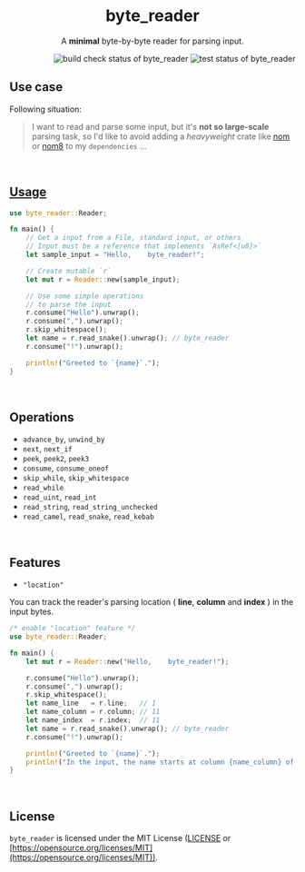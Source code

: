 <h1 align="center">byte_reader</h1>
<p align="center">A <strong>minimal</strong> byte-by-byte reader for parsing input.</p>

<div align="right">
    <img alt="build check status of byte_reader" src="https://github.com/kana-rus/byte_reader/actions/workflows/check.yml/badge.svg"/>
    <img alt="test status of byte_reader" src="https://github.com/kana-rus/byte_reader/actions/workflows/test.yml/badge.svg"/>
</div>

## Use case
Following situation:

> I want to read and parse some input, but it's **not so large-scale** parsing task, so I'd like to avoid adding a *heavyweight* crate like [nom](https://crates.io/crates/nom) or [nom8](https://crates.io/crates/nom8) to my `dependencies` ...

<br/>

<h2><a href="https://github.com/kana-rus/byte_reader/blob/main/examples/usage.rs">Usage</a></h2>

```rust
use byte_reader::Reader;

fn main() {
    // Get a input from a File, standard input, or others
    // Input must be a reference that implements `AsRef<[u8]>`
    let sample_input = "Hello,    byte_reader!";

    // Create mutable `r`
    let mut r = Reader::new(sample_input);

    // Use some simple operations
    // to parse the input
    r.consume("Hello").unwrap();
    r.consume(",").unwrap();
    r.skip_whitespace();
    let name = r.read_snake().unwrap(); // byte_reader
    r.consume("!").unwrap();

    println!("Greeted to `{name}`.");
}
```

<br/>

## Operations
- `advance_by`, `unwind_by`
- `next`, `next_if`
- `peek`, `peek2`, `peek3`
- `consume`, `consume_oneof`
- `skip_while`, `skip_whitespace`
- `read_while`
- `read_uint`, `read_int`
- `read_string`, `read_string_unchecked`
- `read_camel`, `read_snake`, `read_kebab`

<br/>

## Features
- `"location"`

You can track the reader's parsing location ( **line**, **column** and **index** ) in the input bytes.

```rust
/* enable "location" feature */
use byte_reader::Reader;

fn main() {
    let mut r = Reader::new("Hello,    byte_reader!");

    r.consume("Hello").unwrap();
    r.consume(",").unwrap();
    r.skip_whitespace();
    let name_line   = r.line;   // 1
    let name_column = r.column; // 11
    let name_index  = r.index;  // 11
    let name = r.read_snake().unwrap(); // byte_reader
    r.consume("!").unwrap();

    println!("Greeted to `{name}`.");
    println!("In the input, the name starts at column {name_column} of line {name_line} (index: {index})");
}
```

<br/>

## License
`byte_reader` is licensed under the MIT License ([LICENSE](https://github.com/kana-rus/byte_reader/blob/main/LICENSE) or [https://opensource.org/licenses/MIT](https://opensource.org/licenses/MIT)).